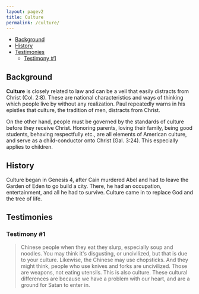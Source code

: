 ```yaml
---
layout: pagev2
title: Culture
permalink: /culture/
---
```

- [Background](#background)
- [History](#history)
- [Testimonies](#testimonies)
  - [Testimony #1](#testimony-1)

## Background

**Culture** is closely related to law and can be a veil that easily distracts from Christ (Col. 2:8). These are national characteristics and ways of thinking which people live by without any realization. Paul repeatedly warns in his epistles that culture, the tradition of men, distracts from Christ.

On the other hand, people must be governed by the standards of culture before they receive Christ. Honoring parents, loving their family, being good students, behaving respectfully etc., are all elements of American culture, and serve as a child-conductor onto Christ (Gal. 3:24). This especially applies to children.

## History

Culture began in Genesis 4, after Cain murdered Abel and had to leave the Garden of Eden to go build a city. There, he had an occupation, entertainment, and all he had to survive. Culture came in to replace God and the tree of life.

## Testimonies

### Testimony #1

>Chinese people when they eat they slurp, especially soup and noodles. You may think it's disgusting, or uncivilized, but that is due to your culture. Likewise, the Chinese may use chopsticks. And they might think, people who use knives and forks are uncivilized. Those are weapons, not eating utensils. This is also culture. These cultural differences are because we have a problem with our heart, and are a ground for Satan to enter in.